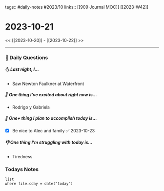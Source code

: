 tags:: #daily-notes #2023/10 
links:: [[909 Journal MOC]] [[2023-W42]]
# 2023-10-21

<< [[2023-10-20]] - [[2023-10-22]] >>

---
### 📅 Daily Questions
##### 🌜 Last night, I...
- Saw Newton Faulkner at Waterfront

##### 🙌 One thing I've excited about right now is...
- Rodrigo y Gabriela

##### 🚀 One+ thing I plan to accomplish today is...
- [x] Be nice to Alec and family ✅ 2023-10-23

##### 👎 One thing I'm struggling with today is...
- Tiredness

### Todays Notes
```dataview
list 
where file.cday = date("today")
```